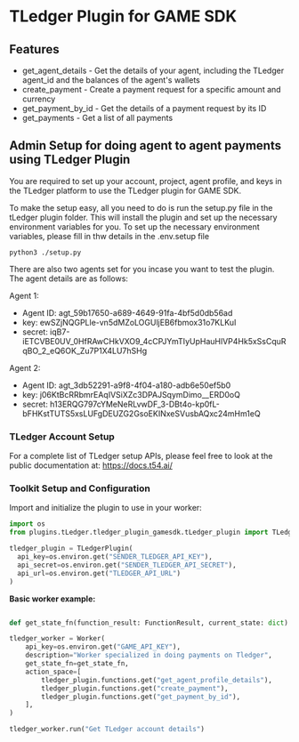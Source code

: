# TLedger Plugin for GAME SDK

## Features

- get_agent_details - Get the details of your agent, including the TLedger agent_id and the balances of the agent's wallets
- create_payment - Create a payment request for a specific amount and currency
- get_payment_by_id - Get the details of a payment request by its ID
- get_payments - Get a list of all payments

## Admin Setup for doing agent to agent payments using TLedger Plugin

You are required to set up your account, project, agent profile, and keys in the TLedger platform to use the TLedger plugin for GAME SDK.

To make the setup easy, all you need to do is run the setup.py file in the tLedger plugin folder. This will install the plugin and set up the necessary environment variables for you.
To set up the necessary environment variables, please fill in thw details in the .env.setup file

```shell
python3 ./setup.py
```
There are also two agents set for you incase you want to test the plugin. The agent details are as follows:

Agent 1:
- Agent ID: agt_59b17650-a689-4649-91fa-4bf5d0db56ad
- key: ewSZjNQGPLle-vn5dMZoLOGUljEB6fbmox31o7KLKuI
- secret: iqB7-iETCVBE0UV_0HfRAwCHkVXO9_4cCPJYmTIyUpHauHlVP4Hk5xSsCquRqBO_2_eQ6OK_Zu7P1X4LU7hSHg

Agent 2:
- Agent ID: agt_3db52291-a9f8-4f04-a180-adb6e50ef5b0
- key: j06KtBcRRbmrEAqIVSiXZc3DPAJSqymDimo__ERD0oQ
- secret: h13ERQG797cYMeNeRLvwDF_3-DBt4o-kp0fL-bFHKstTUTS5xsLUFgDEUZG2GsoEKINxeSVusbAQxc24mHm1eQ

### TLedger Account Setup
For a complete list of TLedger setup APIs, please feel free to look at the public documentation at: https://docs.t54.ai/

### Toolkit Setup and Configuration

Import and initialize the plugin to use in your worker:

```python
import os
from plugins.tLedger.tledger_plugin_gamesdk.tLedger_plugin import TLedgerPlugin

tledger_plugin = TLedgerPlugin(
  api_key=os.environ.get("SENDER_TLEDGER_API_KEY"),
  api_secret=os.environ.get("SENDER_TLEDGER_API_SECRET"),
  api_url=os.environ.get("TLEDGER_API_URL")
)
```

**Basic worker example:**

```python

def get_state_fn(function_result: FunctionResult, current_state: dict) -> dict:

tledger_worker = Worker(
    api_key=os.environ.get("GAME_API_KEY"),
    description="Worker specialized in doing payments on Tledger",
    get_state_fn=get_state_fn,
    action_space=[
        tledger_plugin.functions.get("get_agent_profile_details"),
        tledger_plugin.functions.get("create_payment"),
        tledger_plugin.functions.get("get_payment_by_id"),
    ],
)

tledger_worker.run("Get TLedger account details")
```

